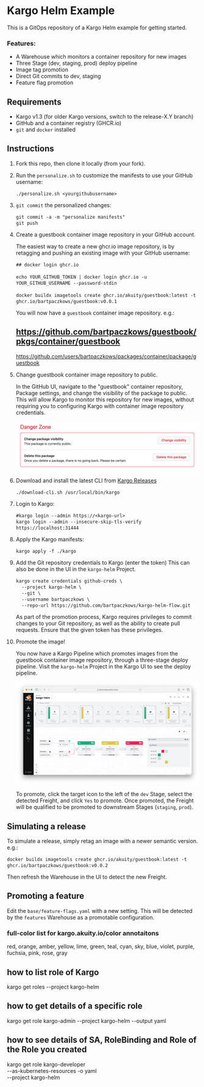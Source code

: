 # Kargo Helm Example

This is a GitOps repository of a Kargo Helm example for getting started.

### Features:

* A Warehouse which monitors a container repository for new images
* Three Stage (dev, staging, prod) deploy pipeline
* Image tag promotion
* Direct Git commits to dev, staging
* Feature flag promotion

## Requirements

* Kargo v1.3 (for older Kargo versions, switch to the release-X.Y branch)
* GitHub and a container registry (GHCR.io)
* `git` and `docker` installed

## Instructions

1. Fork this repo, then clone it locally (from your fork).
2. Run the `personalize.sh` to customize the manifests to use your GitHub
   username:

   ```shell
   ./personalize.sh <yourgithubusername>
   ```
3. `git commit` the personalized changes:

   ```shell
   git commit -a -m "personalize manifests"
   git push
   ```
4. Create a guestbook container image repository in your GitHub account. 

   The easiest way to create a new ghcr.io image repository, is by retagging and 
   pushing an existing image with your GitHub username:

   ```shell
   ## docker login ghcr.io

   echo YOUR_GITHUB_TOKEN | docker login ghcr.io -u YOUR_GITHUB_USERNAME --password-stdin 

   docker buildx imagetools create ghcr.io/akuity/guestbook:latest -t ghcr.io/bartpaczkows/guestbook:v0.0.1
   ```

   You will now have a `guestbook` container image repository. e.g.:
   ## https://github.com/bartpaczkows/guestbook/pkgs/container/guestbook
   https://github.com/users/bartpaczkows/packages/container/package/guestbook

5. Change guestbook container image repository to public.

   In the GitHub UI, navigate to the "guestbook" container repository, Package
   settings, and change the visibility of the package to public. This will allow
   Kargo to monitor this repository for new images, without requiring you to 
   configuring Kargo with container image repository credentials.

   ![change-package-visibility](docs/change-package-visibility.png)

6. Download and install the latest CLI from [Kargo Releases](https://github.com/akuity/kargo/releases/latest)

   ```shell
   ./download-cli.sh /usr/local/bin/kargo
   ```

7. Login to Kargo:

   ```shell
   #kargo login --admin https://<kargo-url>
   kargo login --admin --insecure-skip-tls-verify https://localhost:31444 
   ```

8. Apply the Kargo manifests:

   ```shell
   kargo apply -f ./kargo
   ```

9. Add the Git repository credentials to Kargo (enter the token) This can also be done in the UI
   in the `kargo-helm` Project.

   ```shell
   kargo create credentials github-creds \
     --project kargo-helm \
     --git \
     --username bartpaczkows \
     --repo-url https://github.com/bartpaczkows/kargo-helm-flow.git
   ```

   As part of the promotion process, Kargo requires privileges to commit changes
   to your Git repository, as well as the ability to create pull requests. Ensure
   that the given token has these privileges.

10. Promote the image!

    You now have a Kargo Pipeline which promotes images from the guestbook
    container image repository, through a three-stage deploy pipeline. Visit
    the `kargo-helm` Project in the Kargo UI to see the deploy pipeline.

    ![pipeline](docs/pipeline.png)

    To promote, click the target icon to the left of the `dev` Stage, select
    the detected Freight, and click `Yes` to promote. Once promoted, the Freight
    will be qualified to be promoted to downstream Stages (`staging`, `prod`).


## Simulating a release

To simulate a release, simply retag an image with a newer semantic version. e.g.:

```shell
docker buildx imagetools create ghcr.io/akuity/guestbook:latest -t ghcr.io/bartpaczkows/guestbook:v0.0.2
```

Then refresh the Warehouse in the UI to detect the new Freight.


## Promoting a feature

Edit the `base/feature-flags.yaml` with a new setting. This will be detected
by the `features` Warehouse as a promotable configuration.






### full-color list for kargo.akuity.io/color annotaitons
  red,
  orange,
  amber,
  yellow,
  lime,
  green,
  teal,
  cyan,
  sky,
  blue,
  violet,
  purple,
  fuchsia,
  pink,
  rose,
  gray



## how to list role of Kargo
kargo get roles --project kargo-helm

## how to get details of a specific role
kargo get role kargo-admin --project kargo-helm --output yaml

##  how to see details of SA, RoleBinding and Role of the Role you created
kargo get role kargo-developer \
  --as-kubernetes-resources -o yaml \
  --project kargo-helm
